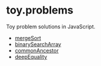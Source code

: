 # toy.problems
Toy problem solutions in JavaScript.

* [mergeSort](./mergeSort/mergeSort.js)
* [binarySearchArray](./binarySearchArray/binarySearchArray.js)
* [commonAncestor](./commonAncestor/commonAncestor.js)
* [deepEquality](./deepEquality/deepEquality.js)
